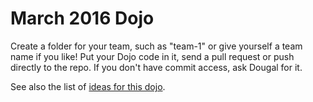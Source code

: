 # March 2016 Dojo

Create a folder for your team, such as "team-1" or give yourself a team name if you like! Put your Dojo code in it, send a pull request or push directly to the repo. If you don't have commit access, ask Dougal for it.

See also the list of [ideas for this dojo](https://github.com/python-glasgow/pythonglasgow/wiki/March-2016-Dojo).
